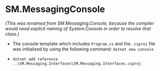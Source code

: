 # SM.MessagingConsole

*(This was renamed from SM.Messaging.Console, because the compiler would need explicit naming of System.Console in order to resolve that class.)*

* The console template which includes `Program.cs` and the `.csproj` file was initialized by using the following command: `dotnet new console`

* `dotnet add reference ..\SM.Messaging.Interfaces\SM.Messaging.Interfaces.csproj`